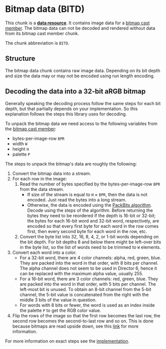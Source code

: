 # Bitmap data (BITD)

This chunk is a [**data resource**](../readme.md#resource-relationships). It contains image data for
a [bitmap cast member](./castmembers/bitmap.md). The bitmap data can not be decoded and rendered without data from its
bitmap cast member chunk.

The chunk abbreviation is `BITD`.

## Structure

The bitmap data chunk contains raw image data. Depending on its bit depth and size the data may or may not be encoded
using run length encoding.

## Decoding the data into a 32-bit aRGB bitmap

Generally speaking the decoding process follow the same steps for each bit depth, but that partially depends on your
implementation. So this explanation follows the steps this library uses for decoding.

To unpack the bitmap data we need access to the following variables from the
[bitmap cast member](./castmembers/bitmap.md):

- bytes-per-image-row `BPR`
- width `W`
- height `H`
- palette `P`

The steps to unpack the bitmap's data are roughly the following:

1. Convert the bitmap data into a stream.
1. For each row in the image:
    1. Read the number of bytes specified by the bytes-per-image-row `BPR` from the data stream.
        - If size of the stream is equal to `H` &times; `BPR`, then the data is not encoded. Just read the bytes into a
          long stream.
        - Otherwise, the data is encoded using the [PackBits algorithm](https://en.wikipedia.org/wiki/PackBits). Decode
          using the steps of the algorithm. Before returning the bytes they need to be reordered if the depth is 16-bit
          or 32-bit; the bytes for each 16-bit word and 32-bit word, respectively, are encoded so that every first byte
          for each word in the row comes first, then every second byte for each word in the row, etc.
    1. Convert the byte list into 32, 16, 8, 4, 2, or 1-bit words depending on the bit depth. For bit depths 8 and below
       there might be left-over bits in the byte list, so the list of words need to be trimmed to `W` elements.
1. Convert each word into a color.
    - For a 32-bit word, there are 4 color channels: alpha, red, green, blue. They are packed into the word in that
      order, with 8 bits per channel. The alpha channel does not seem to be used in Director 6, hence it can be replaced
      with the maximum alpha value, usually 255.
    - For a 16-bit word, there are 3 color channels: red, green, blue. They are packed into the word in that order, with
      5 bits per channel. The left-most bit is unused. To obtain an 8-bit channel from the 5-bit channel, the 5-bit
      value is concatenated from the right with the middle 3 bits of the value in question.
    - For words with 8 bits or fewer, the word is used as an index inside the palette `P` to get the RGB color value.
1. Flip the rows of the image so that the first row becomes the last row, the second row becomes the second-to-last row
   and so on. This is done because bitmaps are read upside down, see this
   [link](https://medium.com/sysf/bits-to-bitmaps-a-simple-walkthrough-of-bmp-image-format-765dc6857393) for more
   information.

For more information on exact steps see the [implementation](../../../tonguetwister/disassembler/chunks/bitmap_data.py).
